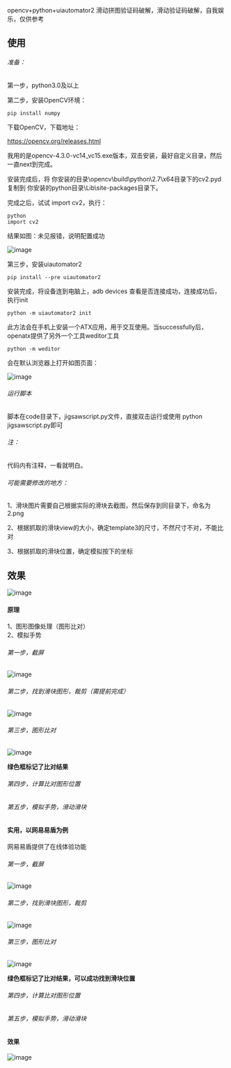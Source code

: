 opencv+python+uiautomator2 滑动拼图验证码破解，滑动验证码破解，自我娱乐，仅供参考

## 使用

###### 准备：

第一步，python3.0及以上

第二步，安装OpenCV环境：

```
pip install numpy
```

下载OpenCV，下载地址：

https://opencv.org/releases.html

我用的是opencv-4.3.0-vc14_vc15.exe版本，双击安装，最好自定义目录，然后一直next到完成。

安装完成后，将 你安装的目录\opencv\build\python\2.7\x64目录下的cv2.pyd复制到 你安装的python目录\Lib\site-packages目录下。

完成之后，试试 import cv2，执行：

```
python
import cv2
```

结果如图：未见报错，说明配置成功

![image](image\20200612115040.png)

第三步，安装uiautomator2

```
pip install --pre uiautomator2
```

安装完成，将设备连到电脑上，adb devices 查看是否连接成功，连接成功后，执行init

```
python -m uiautomator2 init
```

此方法会在手机上安装一个ATX应用，用于交互使用。当successfully后，openatx提供了另外一个工具weditor工具

```
python -m weditor
```

会在默认浏览器上打开如图页面：

![image](image\20200612133645.png)

###### 运行脚本

脚本在code目录下，jigsawscript.py文件，直接双击运行或使用 python jigsawscript.py即可

###### 注：

代码内有注释，一看就明白。

###### 可能需要修改的地方：

1、滑块图片需要自己根据实际的滑块去截图，然后保存到同目录下，命名为2.png

2、根据抓取的滑块view的大小，确定template3的尺寸，不然尺寸不对，不能比对

3、根据抓取的滑块位置，确定模拟按下的坐标

##  效果

![image](image\1.gif)

#### 原理
1、图形图像处理（图形比对）  
2、模拟手势

###### 第一步，截屏  

![image](image\1.png)

###### 第二步，找到滑块图形，裁剪（需提前完成）  

![image](image\2.png)

###### 第三步，图形比对  

![image](image\3.png)

**绿色框标记了比对结果**  

###### 第四步，计算比对图形位置  

###### 第五步，模拟手势，滑动滑块  


#### 实用，以网易易盾为例
网易易盾提供了在线体验功能  

###### 第一步，截屏  

![image](image\4.png)

###### 第二步，找到滑块图形，裁剪  

![image](image\5.png)

###### 第三步，图形比对  

![image](image\6.png)

**绿色框标记了比对结果，可以成功找到滑块位置**

###### 第四步，计算比对图形位置  

###### 第五步，模拟手势，滑动滑块 

#### 效果
![image](image\2.gif)
